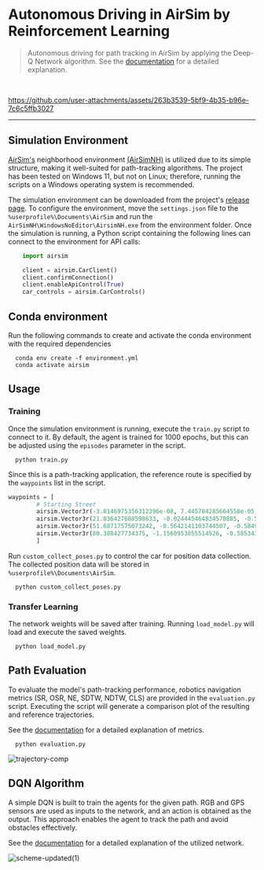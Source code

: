 # Autonomous Driving in AirSim by Reinforcement Learning

> Autonomous driving for path tracking in AirSim by applying the Deep-Q Network algorithm. See the [documentation](https://github.com/BashMocha/Reinforcement-Learning-in-AirSim/blob/master/docs/Reinforcement_Learning_on_Autonomous_Vehicles.pdf) for a detailed explanation.
<br>

https://github.com/user-attachments/assets/263b3539-5bf9-4b35-b96e-7c6c5ffb3027

---

## Simulation Environment
[AirSim's](https://github.com/microsoft/AirSim/) neighborhood environment [(AirSimNH)](https://github.com/microsoft/AirSim/releases/tag/v1.8.1-windows) is utilized due to its simple structure, making it well-suited for path-tracking algorithms. The project has been tested on Windows 11, but not on Linux; therefore, running the scripts on a Windows operating system is recommended.

The simulation environment can be downloaded from the project's [release page](https://github.com/microsoft/AirSim/releases/tag/v1.8.1-windows). To configure the environment, move the `settings.json` file to the `%userprofile%\Documents\AirSim` and run the `AirSimNH\WindowsNoEditor\AirsimNH.exe` from the environment folder. Once the simulation is running, a Python script containing the following lines can connect to the environment for API calls:

```python
    import airsim

    client = airsim.CarClient()
    client.confirmConnection()     
    client.enableApiControl(True)  
    car_controls = airsim.CarControls()
```

## Conda environment
Run the following commands to create and activate the conda environment with the required dependencies
```
  conda env create -f environment.yml
  conda activate airsim
```

## Usage

### Training
Once the simulation environment is running, execute the `train.py` script to connect to it. By default, the agent is trained for 1000 epochs, but this can be adjusted using the `episodes` parameter in the script.
```
  python train.py
```

Since this is a path-tracking application, the reference route is specified by the `waypoints` list in the script.
```python
waypoints = [
        # Starting Street
        airsim.Vector3r(-3.8146975356312396e-08, 7.445784285664558e-05, -0.5857376456260681),  # Starting point
        airsim.Vector3r(21.836427688598633, -0.024445464834570885, -0.5837180614471436),       # White car
        airsim.Vector3r(51.68717575073242, -0.5642141103744507, -0.584981381893158),           # Red car
        airsim.Vector3r(80.388427734375, -1.1560953855514526, -0.5853434801101685),            # Near end of the street
        ]
```

Run `custom_collect_poses.py` to control the car for position data collection. The collected position data will be stored in `%userprofile%\Documents\AirSim`.
```
  python custom_collect_poses.py
```

### Transfer Learning
The network weights will be saved after training. Running `load_model.py` will load and execute the saved weights.
```
  python load_model.py
```

## Path Evaluation
To evaluate the model's path-tracking performance, robotics navigation metrics (SR, OSR, NE, SDTW, NDTW, CLS) are provided in the `evaluation.py` script. Executing the script will generate a comparison plot of the resulting and reference trajectories.

See the [documentation](https://github.com/BashMocha/Reinforcement-Learning-in-AirSim/blob/master/docs/Reinforcement_Learning_on_Autonomous_Vehicles.pdf) for a detailed explanation of metrics.
```
  python evaluation.py
```
![trajectory-comp](https://github.com/user-attachments/assets/7101f733-4821-47eb-b740-276b05968c61)


## DQN Algorithm
A simple DQN is built to train the agents for the given path. RGB and GPS sensors are used as inputs to the network, and an action is obtained as the output. This approach enables the agent to track the path and avoid obstacles effectively.

See the [documentation](https://github.com/BashMocha/Reinforcement-Learning-in-AirSim/blob/master/docs/Reinforcement_Learning_on_Autonomous_Vehicles.pdf) for a detailed explanation of the utilized network.

![scheme-updated(1)](https://github.com/user-attachments/assets/e8e0eee5-dfb0-4d72-87fd-4fd66ae67a49)
